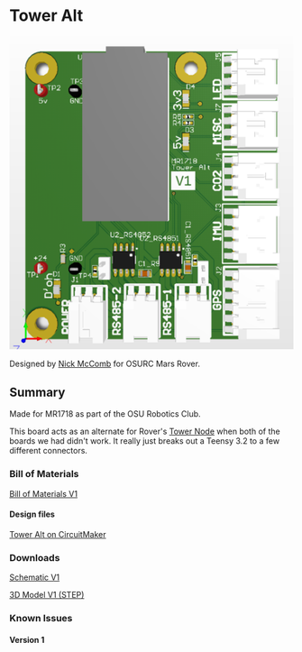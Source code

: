 # Tower Alt

![Tower Alt Render](files/tower_alt_render.png)

Designed by [Nick McComb](www.nickmccomb.net) for OSURC Mars Rover.


## Summary

Made for MR1718 as part of the OSU Robotics Club.

This board acts as an alternate for Rover's [Tower Node](tower.md) when both of the boards we had didn't work. It really just breaks out a Teensy 3.2 to a few different connectors.

### Bill of Materials

[Bill of Materials V1](https://docs.google.com/spreadsheets/d/19i468ReDNzdnqVHqhV62DnraayI0Lsa_KynYnzvA6o8/edit?usp=sharing)

#### Design files

[Tower Alt on CircuitMaker](https://workspace.circuitmaker.com/Projects/Details/Nick-McComb/MR1718-Tower-Alt)

### Downloads

[Schematic V1](files/tower-alt-v1-schematic.pdf)

[3D Model V1 (STEP)](files/tower-alt.step)

### Known Issues

#### Version 1
